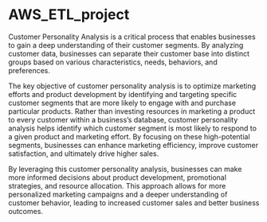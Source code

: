 # AWS_ETL_project

Customer Personality Analysis is a critical process that enables businesses to gain a deep understanding of their customer segments. By analyzing customer data, businesses can separate their customer base into distinct groups based on various characteristics, needs, behaviors, and preferences. 

The key objective of customer personality analysis is to optimize marketing efforts and product development by identifying and targeting specific customer segments that are more likely to engage with and purchase particular products. Rather than investing resources in marketing a product to every customer within a business’s database, customer personality analysis helps identify which customer segment is most likely to respond to a given product and marketing effort. By focusing on these high-potential segments, businesses can enhance marketing efficiency, improve customer satisfaction, and ultimately drive higher sales.

By leveraging this customer personality analysis, businesses can make more informed decisions about product development, promotional strategies, and resource allocation. This approach allows for more personalized marketing campaigns and a deeper understanding of customer behavior, leading to increased customer sales and better business outcomes.
